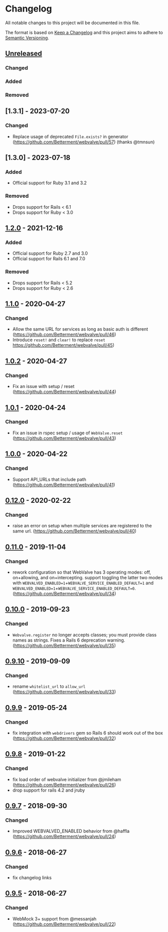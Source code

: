 # Changelog
All notable changes to this project will be documented in this file.

The format is based on [Keep a Changelog](http://keepachangelog.com/en/1.0.0/)
and this project aims to adhere to [Semantic Versioning](http://semver.org/spec/v2.0.0.html).

## [Unreleased]
### Changed
### Added
### Removed

## [1.3.1] - 2023-07-20
### Changed
- Replace usage of deprecated `File.exists?` in generator
  (https://github.com/Betterment/webvalve/pull/57) (thanks @tmnsun)

## [1.3.0] - 2023-07-18
### Added
- Official support for Ruby 3.1 and 3.2
### Removed
- Drops support for Rails < 6.1
- Drops support for Ruby < 3.0

## [1.2.0] - 2021-12-16
### Added
- Official support for Ruby 2.7 and 3.0
- Official support for Rails 6.1 and 7.0
### Removed
- Drops support for Rails < 5.2
- Drops support for Ruby < 2.6

## [1.1.0] - 2020-04-27
### Changed
- Allow the same URL for services as long as basic auth is different
    (https://github.com/Betterment/webvalve/pull/46)
- Introduce `reset!` and `clear!` to replace `reset`
    https://github.com/Betterment/webvalve/pull/45)

## [1.0.2] - 2020-04-27
### Changed
- Fix an issue with setup / reset
    (https://github.com/Betterment/webvalve/pull/44)

## [1.0.1] - 2020-04-24
### Changed
- Fix an issue in rspec setup / usage of `WebValve.reset`
    (https://github.com/Betterment/webvalve/pull/43)

## [1.0.0] - 2020-04-22
### Changed
- Support API_URLs that include path
    (https://github.com/Betterment/webvalve/pull/41)

## [0.12.0] - 2020-02-22
### Changed
- raise an error on setup when multiple services are registered to the
    same url. (https://github.com/Betterment/webvalve/pull/40)

## [0.11.0] - 2019-11-04
### Changed
- rework configuration so that WebValve has 3 operating modes: off,
    on+allowing, and on+intercepting. support toggling the latter two
    modes with
    `WEBVALVED_ENABLED=1`+`WEBVALVE_SERVICE_ENABLED_DEFAULT=1` and
    `WEBVALVED_ENABLED=1`+`WEBVALVE_SERVICE_ENABLED_DEFAULT=0`.
    (https://github.com/Betterment/webvalve/pull/34)

## [0.10.0] - 2019-09-23
### Changed
- `Webvalve.register` no longer accepts classes; you must provide class names as strings. Fixes a Rails 6 deprecation warning. (https://github.com/Betterment/webvalve/pull/35)

## [0.9.10] - 2019-09-09
### Changed
- rename `whitelist_url` to `allow_url` (https://github.com/Betterment/webvalve/pull/33)

## [0.9.9] - 2019-05-24
### Changed
- fix integration with `webdrivers` gem so Rails 6 should work out of the box (https://github.com/Betterment/webvalve/pull/32)

## [0.9.8] - 2019-01-22
### Changed
- fix load order of webvalve initializer from @jmileham (https://github.com/Betterment/webvalve/pull/26)
- drop support for rails 4.2 and jruby

## [0.9.7] - 2018-09-30
### Changed
- Improved WEBVALVED_ENABLED behavior from @haffla (https://github.com/Betterment/webvalve/pull/24)

## [0.9.6] - 2018-06-27
### Changed
- fix changelog links

## [0.9.5] - 2018-06-27
### Changed
- WebMock 3+ support from @messanjah (https://github.com/Betterment/webvalve/pull/22)

[Unreleased]: https://github.com/Betterment/webvalve/compare/v1.2.0...HEAD
[1.2.0]: https://github.com/Betterment/webvalve/compare/v1.1.0...v1.2.0
[1.1.0]: https://github.com/Betterment/webvalve/compare/v1.0.2...v1.1.0
[1.0.2]: https://github.com/Betterment/webvalve/compare/v1.0.1...v1.0.2
[1.0.1]: https://github.com/Betterment/webvalve/compare/v1.0.0...v1.0.1
[1.0.0]: https://github.com/Betterment/webvalve/compare/v0.12.0...v1.0.0
[0.12.0]: https://github.com/Betterment/webvalve/compare/v0.11.0...v0.12.0
[0.11.0]: https://github.com/Betterment/webvalve/compare/v0.10.0...v0.11.0
[0.10.0]: https://github.com/Betterment/webvalve/compare/v0.9.10...v0.10.0
[0.9.10]: https://github.com/Betterment/webvalve/compare/v0.9.9...v0.9.10
[0.9.9]: https://github.com/Betterment/webvalve/compare/v0.9.8...v0.9.9
[0.9.8]: https://github.com/Betterment/webvalve/compare/v0.9.7...v0.9.8
[0.9.7]: https://github.com/Betterment/webvalve/compare/v0.9.6...v0.9.7
[0.9.6]: https://github.com/Betterment/webvalve/compare/v0.9.5...v0.9.6
[0.9.5]: https://github.com/Betterment/webvalve/compare/v0.9.4...v0.9.5
